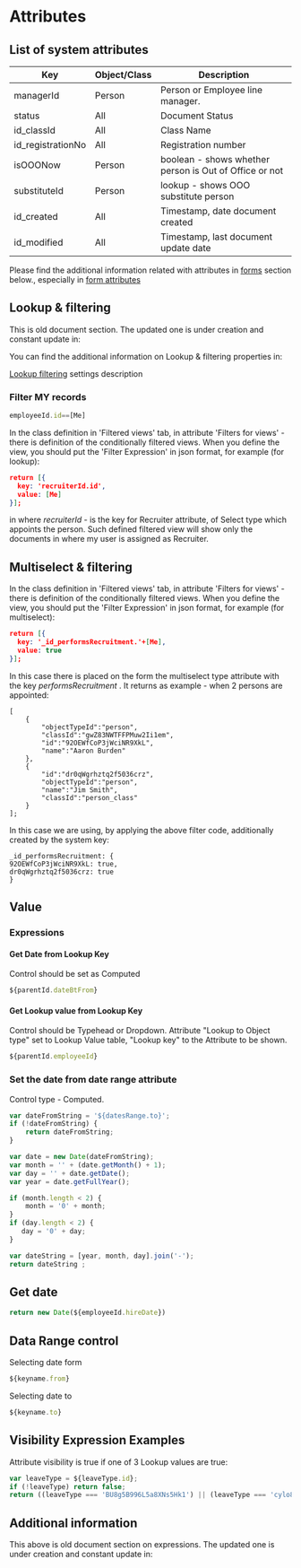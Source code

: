 # Attributes

## List of system attributes

| Key                | Object/Class | Description                                            |
| ------------------ | ------------ | ------------------------------------------------------ |
| managerId          | Person       | Person or Employee line manager.                       |
| status             | All          | Document Status                                        |
| id\_classId        | All          | Class Name                                             |
| id\_registrationNo | All          | Registration number                                    |
| isOOONow           | Person       | boolean - shows whether person is Out of Office or not |
| substituteId       | Person       | lookup - shows OOO substitute person                   |
| id\_created        | All          | Timestamp, date document created                       |
| id\_modified       | All          | Timestamp, last document update date                   |

Please find the additional information related with attributes in [forms](forms/ "mention") section below., especially in [form attributes](forms/#form-attributes "mention")

## Lookup & filtering

This is old document section. The updated one is under creation and constant update in:

<!-- {% content-ref url="expressions-examples/" %}
[expressions-examples](expressions-examples/)
{% endcontent-ref %} -->

<LinkToAnotherPage path="expressions-examples" text="Expressions examples"/>

You can find the additional information on Lookup & filtering properties in:

&#x20; [Lookup filtering](forms/#lookup-filtering "mention")  settings description

### Filter MY records

```javascript
employeeId.id==[Me]
```

In the class definition in 'Filtered views' tab, in attribute 'Filters for views' - there is definition of the conditionally filtered views. When you define the view, you should put the 'Filter Expression' in json format, for example (for lookup):

```json
return [{
  key: 'recruiterId.id',
  value: [Me]
}];
```

&#x20; in where _recruiterId_ - is the key for Recruiter attribute, of Select type which appoints the person. Such defined filtered view will show only the documents in where my user is assigned as Recruiter.

## Multiselect & filtering

In the class definition in 'Filtered views' tab, in attribute 'Filters for views' - there is definition of the conditionally filtered views. When you define the view, you should put the 'Filter Expression' in json format, for example (for multiselect):

```json
return [{
  key: '_id_performsRecruitment.'+[Me],
  value: true
}];
```

In this case there is placed on the form the multiselect type attribute with the key _performsRecruitment_ . It returns as example - when 2 persons are appointed:

```
[
	{
		"objectTypeId":"person",
		"classId":"gwZ83NWTFFPMuw2Ii1em",
		"id":"92OEWfCoP3jWciNR9XkL",
		"name":"Aaron Burden"
	},
	{
		"id":"dr0qWgrhztq2f5036crz",
		"objectTypeId":"person",
		"name":"Jim Smith",
		"classId":"person_class"
	}
];
```

In this case we are using, by applying the above filter code, additionally created by the system key:

```
_id_performsRecruitment: {
92OEWfCoP3jWciNR9XkL: true,
dr0qWgrhztq2f5036crz: true
}
```

## Value

### Expressions

#### Get Date from Lookup Key

Control should be set as Computed

```javascript
${parentId.dateBtFrom}
```

#### Get Lookup value from Lookup Key

Control should be Typehead or Dropdown. Attribute  "Lookup to Object type" set to Lookup Value table, "Lookup key" to the Attribute to be shown.

```javascript
${parentId.employeeId}
```

### Set the date from date range attribute

Control type - Computed.

```javascript
var dateFromString = '${datesRange.to}';
if (!dateFromString) {
    return dateFromString;
}

var date = new Date(dateFromString);
var month = '' + (date.getMonth() + 1);
var day = '' + date.getDate();
var year = date.getFullYear();

if (month.length < 2) {
    month = '0' + month;
}
if (day.length < 2) {
   day = '0' + day;
}

var dateString = [year, month, day].join('-');
return dateString ;
```

## Get date

```javascript
return new Date(${employeeId.hireDate}) 
```

## Data Range control

Selecting date form

```javascript
${keyname.from}
```

Selecting date to

```javascript
${keyname.to}
```

## Visibility Expression Examples

Attribute visibility is true if one of 3 Lookup values are true:

```javascript
var leaveType = ${leaveType.id};
if (!leaveType) return false;
return ((leaveType === 'BU8g5B996L5a8XNs5Hk1') || (leaveType === 'cylo8B4LEKHs9IOdb4nr') || (leaveType === '0SUjQwAsguWPQo5hZRu0')); 
```

## Additional information

This above is old document section on expressions. The updated one is under creation and constant update in:

<!-- {% content-ref url="expressions-examples/" %}
[expressions-examples](expressions-examples/)
{% endcontent-ref %} -->

<!-- Please find the additional information related with attributes in [forms](forms/ "mention") section below. -->
